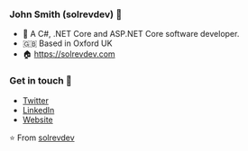 ### John Smith (solrevdev) :wave:

- 🔭 A C#, .NET Core and ASP.NET Core software developer.
- 🇬🇧 Based in Oxford UK
- 🏠 https://solrevdev.com

### Get in touch 📧

- [Twitter](https://twitter.com/solrevdev)
- [LinkedIn](https://www.linkedin.com/in/solrevdev)
- [Website](https://solrevdev.com/about/)

⭐️ From [solrevdev](https://github.com/solrevdev)
